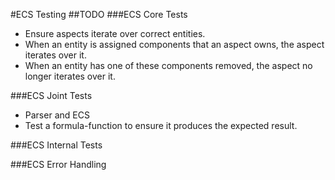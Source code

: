 #ECS Testing
##TODO
###ECS Core Tests
* Ensure aspects iterate over correct entities.
 * When an entity is assigned components that an aspect owns, the aspect iterates over it.
 * When an entity has one of these components removed, the aspect no longer iterates over it.

###ECS Joint Tests
* Parser and ECS
 * Test a formula-function to ensure it produces the expected result.

###ECS Internal Tests 


###ECS Error Handling
